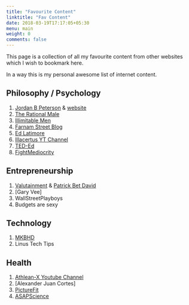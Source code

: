 ```yaml
---
title: "Favourite Content"
linktitle: "Fav Content"
date: 2018-03-19T17:17:05+05:30
menu: main
weight: 0
comments: false
---
```


This page is a collection of all my favourite content from other websites which I wish to bookmark here.

In a way this is my personal awesome list of internet content.


## Philosophy / Psychology

1. [Jordan B Peterson](https://www.youtube.com/channel/UCL_f53ZEJxp8TtlOkHwMV9Q) & [website](//jordanbpeterson.com)
3. [The Rational Male](//therationalmale.com)
4. [Illimitable Men](//illimitable.men)
5. [Farnam Street Blog](//fs.blog)
6. [Ed Latimore](https://edlatimore.com/)
2. [Illacertus YT Channel](https://www.youtube.com/channel/UCmvhCWvHk3-SJqljh5cCm8A)
3. [TED-Ed](https://www.youtube.com/channel/UCsooa4yRKGN_zEE8iknghZA)
4. [FightMediocrity](https://www.youtube.com/channel/UCXLesGEfmyhxqOjoAqhRwhA)

## Entrepreneurship

1. [Valutainment](https://www.youtube.com/user/patrickbetdavid) & [Patrick Bet David](//patrickbetdavid.com)
2. [Gary Vee]
3. WallStreetPlayboys
4. Budgets are sexy

## Technology

1. [MKBHD](https://www.youtube.com/channel/UCBJycsmduvYEL83R_U4JriQ)
2. Linus Tech Tips

## Health

1. [Athlean-X Youtube Channel](https://www.youtube.com/channel/UCe0TLA0EsQbE-MjuHXevj2A)
2. [Alexander Juan Cortes]
2. [PictureFit](https://www.youtube.com/channel/UCadiU6WTKl65HUwEih1XLYg)
3. [ASAPScience](https://www.youtube.com/channel/UCC552Sd-3nyi_tk2BudLUzA)

